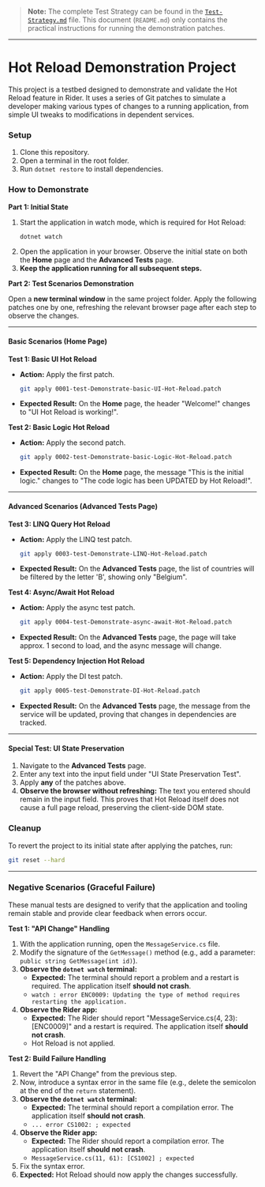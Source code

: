 > **Note:** The complete Test Strategy can be found in the [`Test-Strategy.md`](Test-Strategy.md) file. This document (`README.md`) only contains the practical instructions for running the demonstration patches.

---
# Hot Reload Demonstration Project

This project is a testbed designed to demonstrate and validate the Hot Reload feature in Rider. It uses a series of Git patches to simulate a developer making various types of changes to a running application, from simple UI tweaks to modifications in dependent services.

### Setup

1.  Clone this repository.
2.  Open a terminal in the root folder.
3.  Run `dotnet restore` to install dependencies.

### How to Demonstrate

**Part 1: Initial State**

1.  Start the application in watch mode, which is required for Hot Reload:
    ```bash
    dotnet watch
    ```
2.  Open the application in your browser. Observe the initial state on both the **Home** page and the **Advanced Tests** page.
3.  **Keep the application running for all subsequent steps.**

**Part 2: Test Scenarios Demonstration**

Open a **new terminal window** in the same project folder. Apply the following patches one by one, refreshing the relevant browser page after each step to observe the changes.

---

#### **Basic Scenarios (Home Page)**

**Test 1: Basic UI Hot Reload**
*   **Action:** Apply the first patch.
    ```bash
    git apply 0001-test-Demonstrate-basic-UI-Hot-Reload.patch
    ```
*   **Expected Result:** On the **Home** page, the header "Welcome!" changes to "UI Hot Reload is working!".

**Test 2: Basic Logic Hot Reload**
*   **Action:** Apply the second patch.
    ```bash
    git apply 0002-test-Demonstrate-basic-Logic-Hot-Reload.patch
    ```
*   **Expected Result:** On the **Home** page, the message "This is the initial logic." changes to "The code logic has been UPDATED by Hot Reload!".

---

#### **Advanced Scenarios (Advanced Tests Page)**

**Test 3: LINQ Query Hot Reload**
*   **Action:** Apply the LINQ test patch.
    ```bash
    git apply 0003-test-Demonstrate-LINQ-Hot-Reload.patch
    ```
*   **Expected Result:** On the **Advanced Tests** page, the list of countries will be filtered by the letter 'B', showing only "Belgium".

**Test 4: Async/Await Hot Reload**
*   **Action:** Apply the async test patch.
    ```bash
    git apply 0004-test-Demonstrate-async-await-Hot-Reload.patch
    ```
*   **Expected Result:** On the **Advanced Tests** page, the page will take approx. 1 second to load, and the async message will change.

**Test 5: Dependency Injection Hot Reload**
*   **Action:** Apply the DI test patch.
    ```bash
    git apply 0005-test-Demonstrate-DI-Hot-Reload.patch
    ```
*   **Expected Result:** On the **Advanced Tests** page, the message from the service will be updated, proving that changes in dependencies are tracked.

---

#### **Special Test: UI State Preservation**

1.  Navigate to the **Advanced Tests** page.
2.  Enter any text into the input field under "UI State Preservation Test".
3.  Apply **any** of the patches above.
4.  **Observe the browser without refreshing:** The text you entered should remain in the input field. This proves that Hot Reload itself does not cause a full page reload, preserving the client-side DOM state.

### Cleanup

To revert the project to its initial state after applying the patches, run:
```bash
git reset --hard
```
---

### Negative Scenarios (Graceful Failure)

These manual tests are designed to verify that the application and tooling remain stable and provide clear feedback when errors occur.

**Test 1: "API Change" Handling**
1.  With the application running, open the `MessageService.cs` file.
2.  Modify the signature of the `GetMessage()` method (e.g., add a parameter: `public string GetMessage(int id)`).
3. **Observe the `dotnet watch` terminal:**
    *   **Expected:** The terminal should report a problem and a restart is required. The application itself **should not crash**.
    *   `watch : error ENC0009: Updating the type of method requires restarting the application.`
4. **Observe the Rider app:**
    *   **Expected:** The Rider should report "MessageService.cs(4, 23): [ENC0009]" and a restart is required. The application itself **should not crash**.
    *   Hot Reload is not applied.

**Test 2: Build Failure Handling**
1.  Revert the "API Change" from the previous step.
2.  Now, introduce a syntax error in the same file (e.g., delete the semicolon at the end of the `return` statement).
3. **Observe the `dotnet watch` terminal:**
    *   **Expected:** The terminal should report a compilation error. The application itself **should not crash**.
    *   `... error CS1002: ; expected`
4. **Observe the Rider app:**
    *   **Expected:** The Rider should report a compilation error. The application itself **should not crash**.
    *   `MessageService.cs(11, 61): [CS1002] ; expected`
5. Fix the syntax error.
6. **Expected:** Hot Reload should now apply the changes successfully.
